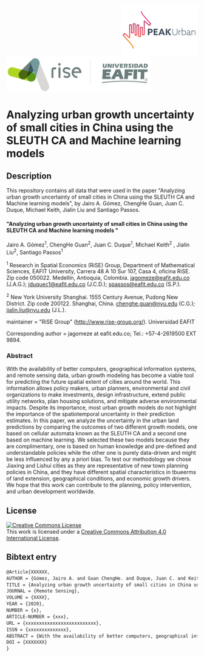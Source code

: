 <img src="figs/PEAKurban.png" alt="PEAK Urban logo" align="right" width ="200" height="133">

<img src="figs/logo_rise_eafit.png" alt="RiSE-group logo" align="middle" width ="380" height="100">


Analyzing urban growth uncertainty of small cities in China using the SLEUTH CA and Machine learning models
=================================================================


## Description

This repository contains all data that were used in the paper "Analyzing urban growth uncertainty of small cities in China using the SLEUTH CA and Machine learning models", by Jairo A. Gómez, ChengHe Guan, Juan C. Duque, Michael Keith,
Jialin Liu and Santiago Passos.

#### "Analyzing urban growth uncertainty of small cities in China using the SLEUTH CA and Machine learning models "

Jairo A. Gómez<sup>1</sup>, ChengHe Guan<sup>2</sup>, Juan C. Duque<sup>1</sup>, Michael Keith<sup>2</sup> , Jialin Liu<sup>2</sup>, Santiago Passos<sup>1</sup>

<sup>1</sup> Research in Spatial Economics (RiSE) Group, Department of Mathematical Sciences, EAFIT University, Carrera 48 A 10 Sur 107, Casa 4, oficina RiSE. Zip code 050022. Medellín, Antioquia, Colombia. jagomeze@eafit.edu.co (J.A.G.); jduquec1@eafit.edu.co (J.C.D.); spassos@eafit.edu.co (S.P.).

<sup>2</sup> New York University Shanghai. 1555 Century Avenue, Pudong New District. Zip code 200122. Shanghai, China. chenghe.guan@nyu.edu (C.G.); jialin.liu@nyu.edu (J.L.).



maintainer = "RiSE Group" (http://www.rise-group.org/). Universidad EAFIT

Corresponding author = jagomeze at eafit.edu.co; Tel.: +57-4-2619500 EXT 9894.

### Abstract 

With the availability of better computers, geographical information systems, and remote sensing data, urban growth modeling has become a viable tool for predicting the future spatial extent of cities around the world. This information allows policy makers, urban planners, environmental and civil organizations to make investments, design infrastructure, extend public utility networks, plan housing solutions, and mitigate adverse environmental impacts. Despite its importance, most urban growth models do not highlight the importance of the spatiotemporal uncertainty in their prediction estimates. In this paper, we analyze the uncertainty in the urban land predictions by comparing the outcomes of two different growth models, one based on cellular automata known as the SLEUTH CA and a second one based on machine learning. We selected these two models because they are complimentary, one is based on human knowledge and pre-defined and understandable policies while the other one is purely data-driven and might be less influenced by any a priori bias. To test our methodology we chose Jiaxing and Lishui cities as they are representative of new town planning policies in China, and they have different spatial characteristics in tbueerms of land extension, geographical conditions, and economic growth drivers. We hope that this work can contribute to the planning, policy intervention, and urban development worldwide. 
## License

<a rel="license" href="http://creativecommons.org/licenses/by/4.0/"><img alt="Creative Commons License" style="border-width:0" src="https://i.creativecommons.org/l/by/4.0/88x31.png" /></a><br />This work is licensed under a <a rel="license" href="http://creativecommons.org/licenses/by/4.0/">Creative Commons Attribution 4.0 International License</a>.

## Bibtext entry

```tex
@Article{XXXXXX,
AUTHOR = {Gómez, Jairo A. and Guan ChengHe. and Duque, Juan C. and Keith, Michael and Liu, Jialin and Passos, Santiago},
TITLE = {Analyzing urban growth uncertainty of small cities in China using the SLEUTH CA and Machine learning models },
JOURNAL = {Remote Sensing},
VOLUME = {XXXX},
YEAR = {2020},
NUMBER = {x},
ARTICLE-NUMBER = {xxx},
URL = {xxxxxxxxxxxxxxxxxxxxxxxxxx},
ISSN = {xxxxxxxxxxxxxx},
ABSTRACT = {With the availability of better computers, geographical information systems, and remote sensing data, urban growth modeling has become a viable tool for predicting the future spatial extent of cities around the world. This information allows policy makers, urban planners, environmental and civil organizations to make investments, design infrastructure, extend public utility networks, plan housing solutions, and mitigate adverse environmental impacts. Despite its importance, most urban growth models do not highlight the importance of the spatiotemporal uncertainty in their prediction estimates. In this paper, we analyze the uncertainty in the urban land predictions by comparing the outcomes of two different growth models, one based on cellular automata known as the SLEUTH CA and a second one based on machine learning. We selected these two models because they are complimentary, one is based on human knowledge and pre-defined and understandable policies while the other one is purely data-driven and might be less influenced by any a priori bias. To test our methodology we chose Jiaxing and Lishui cities as they are representative of new town planning policies in China, and they have different spatial characteristics in tbueerms of land extension, geographical conditions, and economic growth drivers. We hope that this work can contribute to the planning, policy intervention, and urban development worldwide.},
DOI = {XXXXXXX}
}
```

